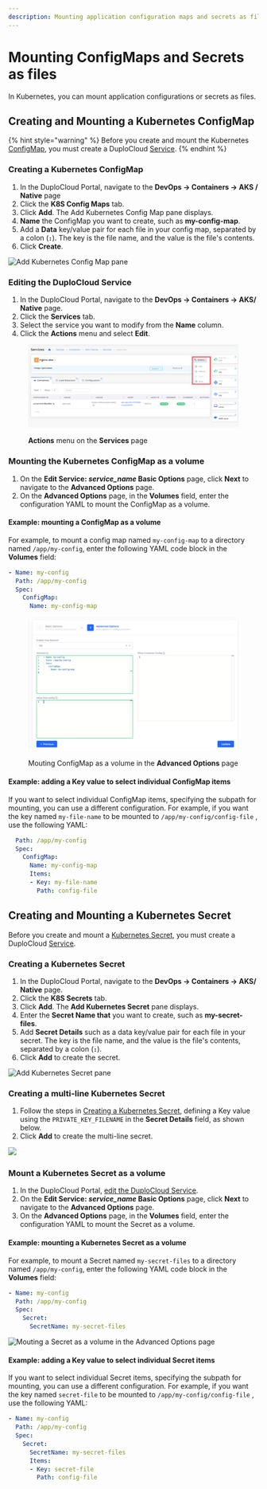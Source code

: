 ```yaml
---
description: Mounting application configuration maps and secrets as files
---
```


# Mounting ConfigMaps and Secrets as files

In Kubernetes, you can mount application configurations or secrets as files.&#x20;

## Creating and Mounting a Kubernetes ConfigMap

{% hint style="warning" %}
Before you create and mount the Kubernetes [ConfigMap](https://kubernetes.io/docs/concepts/configuration/configmap/), you must create a DuploCloud [Service](broken-reference).&#x20;
{% endhint %}

### Creating a Kubernetes ConfigMap

1. In the DuploCloud Portal, navigate to the **DevOps -> Containers -> AKS / Native** page
2. Click the **K8S Config Maps** tab.
3. Click **Add**. The Add Kubernetes Config Map pane displays.&#x20;
4. **Name** the ConfigMap you want to create, such as **my-config-map**.
5. Add a **Data** key/value pair for each file in your config map, separated by a colon (**`:`**). The key is the file name, and the value is the file's contents.
6. Click **Create**.

![Add Kubernetes Config Map pane](<../../../.gitbook/assets/Screen Shot 2022-03-21 at 11.39.39 AM.png>)

### Editing the DuploCloud Service

1. In the DuploCloud Portal, navigate to the **DevOps -> Containers -> AKS/ Native** page.
2. Click the **Services** tab.
3. Select the service you want to modify from the **Name** column.
4. Click the **Actions** menu and select **Edit**.

<figure><img src="../../../.gitbook/assets/Azure_Serv1.png" alt=""><figcaption><p><strong>Actions</strong> menu on the <strong>Services</strong> page</p></figcaption></figure>

###

### Mounting the Kubernetes ConfigMap as a volume

1. On the **Edit Service: **_**service\_name**_** Basic Options** page, click **Next** to navigate to the **Advanced Options** page.
2. On the **Advanced Options** page, in the **Volumes** field, enter the configuration YAML to mount the ConfigMap as a volume.&#x20;

#### Example: mounting a ConfigMap as a volume

For example, to mount a config map named `my-config-map` to a directory named `/app/my-config`, enter the following YAML code block in the **Volumes** field:

```yaml
- Name: my-config
  Path: /app/my-config
  Spec:
    ConfigMap:
      Name: my-config-map
```

<figure><img src="../../../.gitbook/assets/Azure_edit_serv_2.png" alt=""><figcaption><p>Mouting ConfigMap as a volume in the <strong>Advanced Options</strong> page </p></figcaption></figure>

#### Example: adding a Key value to select individual ConfigMap items

If you want to select individual ConfigMap items, specifying the subpath for mounting, you can use a different configuration.  For example, if you want the key named `my-file-name` to be mounted to `/app/my-config/config-file` ,  use the following YAML:

```yaml
  Path: /app/my-config
  Spec:
    ConfigMap:
      Name: my-config-map
      Items:
      - Key: my-file-name
        Path: config-file
```

## Creating and Mounting a Kubernetes Secret

Before you create and mount a [Kubernetes Secret](https://kubernetes.io/docs/concepts/configuration/secret/), you must create a DuploCloud [Service](broken-reference).

### Creating a Kubernetes Secret&#x20;

1. In the DuploCloud Portal, navigate to the **DevOps -> Containers -> AKS/ Native** page.
2. Click the **K8S Secrets** tab.
3. Click **Add**. The **Add Kubernetes Secret** pane displays.
4. Enter the **Secret Name that** you want to create, such as **my-secret-files**.
5. Add **Secret Details** such as a data key/value pair for each file in your secret. The key is the file name, and the value is the file's contents, separated by a colon (**`:`**).&#x20;
6. Click **Add** to create the secret.

![Add Kubernetes Secret pane](<../../../.gitbook/assets/Screen Shot 2022-03-21 at 12.50.14 PM.png>)

### Creating a multi-line Kubernetes Secret

1. Follow the steps in [Creating a Kubernetes Secret](mounting-config-as-files.md#creating-a-kubernetes-secret), defining a Key value using the `PRIVATE_KEY_FILENAME`  in the **Secret Details** field, as shown below.&#x20;
2. Click **Add** to create the multi-line secret.

![](<../../../.gitbook/assets/Screen Shot 2022-08-10 at 4.25.05 PM.png>)

### Mount a Kubernetes Secret as a volume

1. In the DuploCloud Portal, [edit the DuploCloud Service](mounting-config-as-files.md#editing-the-duplocloud-service).
2. On the **Edit Service: **_**service\_name**_** Basic Options** page, click **Next** to navigate to the **Advanced Options** page.
3. On the **Advanced Options** page, in the **Volumes** field, enter the configuration YAML to mount the Secret as a volume.&#x20;

#### Example: mounting a Kubernetes Secret as a volume

For example, to mount a Secret named `my-secret-files` to a directory named `/app/my-config`, enter the following YAML code block in the **Volumes** field:

```yaml
- Name: my-config
  Path: /app/my-config
  Spec:
    Secret:
      SecretName: my-secret-files
```

![Mouting a Secret as a volume in the Advanced Options page ](<../../../.gitbook/assets/Screen Shot 2022-03-21 at 12.52.19 PM.png>)

#### Example: adding a Key value to select individual Secret items&#x20;

If you want to select individual Secret items, specifying the subpath for mounting, you can use a different configuration.  For example, if you want the key named `secret-file` to be mounted to `/app/my-config/config-file` ,  use the following YAML:

```yaml
- Name: my-config
  Path: /app/my-config
  Spec:
    Secret:
      SecretName: my-secret-files
      Items:
      - Key: secret-file
        Path: config-file
```
